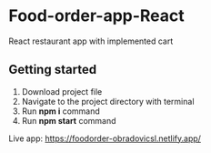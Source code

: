 # Food-order-app-React
React restaurant app with implemented cart

## Getting started
1. Download project file
2. Navigate to the project directory with terminal 
3. Run **npm i** command
4. Run **npm start** command

Live app: https://foodorder-obradovicsl.netlify.app/
